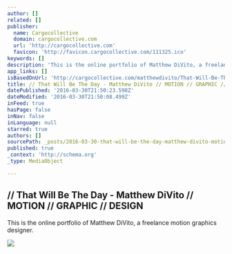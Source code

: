 ```yaml
---
author: []
related: []
publisher:
  name: Cargocollective
  domain: cargocollective.com
  url: 'http://cargocollective.com'
  favicon: 'http://favicon.cargocollective.com/111325.ico'
keywords: []
description: 'This is the online portfolio of Matthew DiVito, a freelance motion graphics designer.'
app_links: []
isBasedOnUrl: 'http://cargocollective.com/matthewdivito/That-Will-Be-The-Day'
title: // That Will Be The Day - Matthew DiVito // MOTION // GRAPHIC // DESIGN
datePublished: '2016-03-30T21:50:23.598Z'
dateModified: '2016-03-30T21:50:08.499Z'
inFeed: true
hasPage: false
inNav: false
inLanguage: null
starred: true
authors: []
sourcePath: _posts/2016-03-30-that-will-be-the-day-matthew-divito-motion-graphi.md
published: true
_context: 'http://schema.org'
_type: MediaObject

---
```

<article style=""><h1>// That Will Be The Day - Matthew DiVito // MOTION // GRAPHIC // DESIGN</h1><p>This is the online portfolio of Matthew DiVito, a freelance motion graphics designer.</p><img src="http://payload145.cargocollective.com/1/3/111325/5215532/screen6_800.jpg" /></article>
